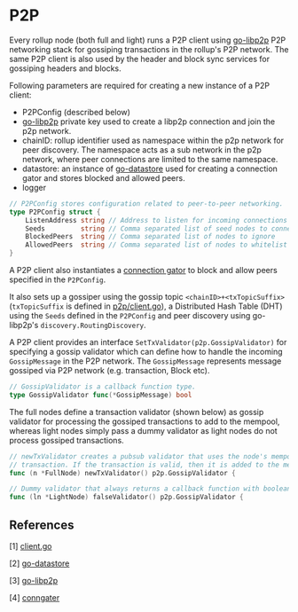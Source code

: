 # P2P

Every rollup node (both full and light) runs a P2P client using [go-libp2p][go-libp2p] P2P networking stack for gossiping transactions in the rollup's P2P network. The same P2P client is also used by the header and block sync services for gossiping headers and blocks.

Following parameters are required for creating a new instance of a P2P client:

* P2PConfig (described below)
* [go-libp2p][go-libp2p] private key used to create a libp2p connection and join the p2p network.
* chainID: rollup identifier used as namespace within the p2p network for peer discovery. The namespace acts as a sub network in the p2p network, where peer connections are limited to the same namespace.
* datastore: an instance of [go-datastore][go-datastore] used for creating a connection gator and stores blocked and allowed peers.
* logger

```go
// P2PConfig stores configuration related to peer-to-peer networking.
type P2PConfig struct {
	ListenAddress string // Address to listen for incoming connections
	Seeds         string // Comma separated list of seed nodes to connect to
	BlockedPeers  string // Comma separated list of nodes to ignore
	AllowedPeers  string // Comma separated list of nodes to whitelist
}
```

A P2P client also instantiates a [connection gator][conngater] to block and allow peers specified in the `P2PConfig`.

It also sets up a gossiper using the gossip topic `<chainID>+<txTopicSuffix>` (`txTopicSuffix` is defined in [p2p/client.go][client.go]), a Distributed Hash Table (DHT) using the `Seeds` defined in the `P2PConfig` and peer discovery using go-libp2p's `discovery.RoutingDiscovery`.

A P2P client provides an interface `SetTxValidator(p2p.GossipValidator)` for specifying a gossip validator which can define how to handle the incoming `GossipMessage` in the P2P network. The `GossipMessage` represents message gossiped via P2P network (e.g. transaction, Block etc).

```go
// GossipValidator is a callback function type.
type GossipValidator func(*GossipMessage) bool
```

The full nodes define a transaction validator (shown below) as gossip validator for processing the gossiped transactions to add to the mempool, whereas light nodes simply pass a dummy validator as light nodes do not process gossiped transactions.

```go
// newTxValidator creates a pubsub validator that uses the node's mempool to check the
// transaction. If the transaction is valid, then it is added to the mempool
func (n *FullNode) newTxValidator() p2p.GossipValidator {
```

```go
// Dummy validator that always returns a callback function with boolean `false`
func (ln *LightNode) falseValidator() p2p.GossipValidator {
```

## References

[1] [client.go][client.go]

[2] [go-datastore][go-datastore]

[3] [go-libp2p][go-libp2p]

[4] [conngater][conngater]

[client.go]: https://github.com/rollkit/rollkit/blob/main/pkg/p2p/client.go
[go-datastore]: https://github.com/ipfs/go-datastore
[go-libp2p]: https://github.com/libp2p/go-libp2p
[conngater]: https://github.com/libp2p/go-libp2p/tree/master/p2p/net/conngater
